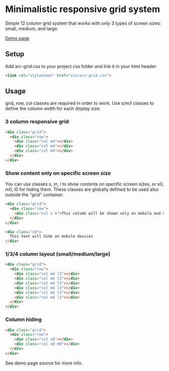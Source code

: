 # Minimalistic responsive grid system
Simple 12 column grid system that works with only 3 types of screen sizes: small, medium, and large.

[Demo page](https://www.arcaweb.ch/arc-grid/demo)

## Setup

Add arc-grid.css to your project css folder and link it in your html header:

```html
<link rel="stylesheet" href="css/arc-grid.css">
```

## Usage

grid, row, col classes are required in order to work. Use s/m/l classes to define the column width for each display size.

### 3 column responsive grid
```html
<div class="grid">
  <div class="row">
    <div class="col m4"></div>
    <div class="col m4"></div>
    <div class="col m4"></div>
  </div>
</div>
```

### Show content only on specific screen size

You can use classes s, m, l to show contents on specific screen sizes, or s0, m0, l0 for hiding them. These classes are globally defined to be used also outside the "grid" container.

```html
<div class="grid">
  <div class="row">
    <div class="col s m">This column will be shown only on mobile and medium sized screens</div>
  </div>
</div>

<div class="s0">
  This text will hide on mobile devices
</div>
```

### 1/3/4 column layout (small/medium/large)
```html
<div class="grid">
  <div class="row">
    <div class="col m4 l3"></div>
    <div class="col m4 l3"></div>
    <div class="col m4 l3"></div>
    <div class="col m4 l3"></div>
    <div class="col m4 l3"></div>
    <div class="col m4 l3"></div>
  </div>
</div>
```

### Column hiding
```html
<div class="grid">
  <div class="row">
    <div class="col s0"></div>
    <div class="col s0 m0"></div>
  </div>
</div>
```

See demo page source for more info.
